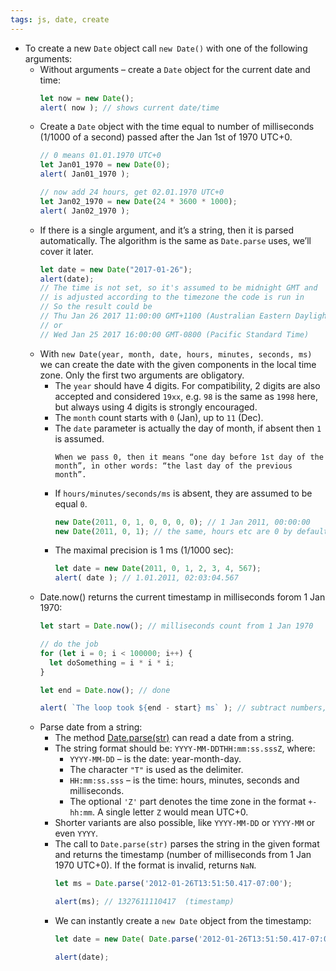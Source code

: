 ```yaml
---
tags: js, date, create
---
```


- To create a new `Date` object call `new Date()` with one of the following arguments:
	- Without arguments – create a `Date` object for the current date and time:
		```js
		let now = new Date();
		alert( now ); // shows current date/time
		```
	- Create a `Date` object with the time equal to number of milliseconds (1/1000 of a second) passed after the Jan 1st of 1970 UTC+0.
		```js
		// 0 means 01.01.1970 UTC+0
		let Jan01_1970 = new Date(0);
		alert( Jan01_1970 );
		
		// now add 24 hours, get 02.01.1970 UTC+0
		let Jan02_1970 = new Date(24 * 3600 * 1000);
		alert( Jan02_1970 );
		```
	- If there is a single argument, and it’s a string, then it is parsed automatically. The algorithm is the same as `Date.parse` uses, we’ll cover it later.
		```js
		let date = new Date("2017-01-26");
		alert(date);
		// The time is not set, so it's assumed to be midnight GMT and
		// is adjusted according to the timezone the code is run in
		// So the result could be
		// Thu Jan 26 2017 11:00:00 GMT+1100 (Australian Eastern Daylight Time)
		// or
		// Wed Jan 25 2017 16:00:00 GMT-0800 (Pacific Standard Time)
		```
	- With `new Date(year, month, date, hours, minutes, seconds, ms)` we can create the date with the given components in the local time zone. Only the first two arguments are obligatory.
		- The `year` should have 4 digits. For compatibility, 2 digits are also accepted and considered `19xx`, e.g. `98` is the same as `1998` here, but always using 4 digits is strongly encouraged.
		- The `month` count starts with `0` (Jan), up to `11` (Dec).
		- The `date` parameter is actually the day of month, if absent then `1` is assumed.
			```ad-tip
			When we pass 0, then it means “one day before 1st day of the month”, in other words: “the last day of the previous month”.
			```
		- If `hours/minutes/seconds/ms` is absent, they are assumed to be equal `0`.
			```javascript
			new Date(2011, 0, 1, 0, 0, 0, 0); // 1 Jan 2011, 00:00:00
			new Date(2011, 0, 1); // the same, hours etc are 0 by default
			```
		- The maximal precision is 1 ms (1/1000 sec):
			```js
			let date = new Date(2011, 0, 1, 2, 3, 4, 567);
			alert( date ); // 1.01.2011, 02:03:04.567
			```
	- Date.now() returns the current timestamp in milliseconds forom 1 Jan 1970:
		```js
		let start = Date.now(); // milliseconds count from 1 Jan 1970
		
		// do the job
		for (let i = 0; i < 100000; i++) {
		  let doSomething = i * i * i;
		}
		
		let end = Date.now(); // done
		
		alert( `The loop took ${end - start} ms` ); // subtract numbers, not dates
		```
	- Parse date from a string:
		- The method [Date.parse(str)](https://developer.mozilla.org/en-US/docs/Web/JavaScript/Reference/Global_Objects/Date/parse) can read a date from a string.
		- The string format should be: `YYYY-MM-DDTHH:mm:ss.sssZ`, where:
			- `YYYY-MM-DD` – is the date: year-month-day.
			- The character `"T"` is used as the delimiter.
			- `HH:mm:ss.sss` – is the time: hours, minutes, seconds and milliseconds.
			- The optional `'Z'` part denotes the time zone in the format `+-hh:mm`. A single letter `Z` would mean UTC+0.
		- Shorter variants are also possible, like `YYYY-MM-DD` or `YYYY-MM` or even `YYYY`.
		- The call to `Date.parse(str)` parses the string in the given format and returns the timestamp (number of milliseconds from 1 Jan 1970 UTC+0). If the format is invalid, returns `NaN`.
			```js
			let ms = Date.parse('2012-01-26T13:51:50.417-07:00');
			
			alert(ms); // 1327611110417  (timestamp)
			```
		- We can instantly create a `new Date` object from the timestamp:
			```js
			let date = new Date( Date.parse('2012-01-26T13:51:50.417-07:00') );
			
			alert(date);
			```
